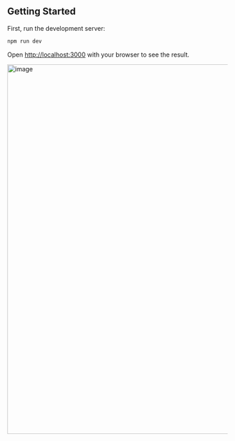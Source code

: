 ## Getting Started

First, run the development server:

```bash
npm run dev
```

Open [http://localhost:3000](http://localhost:3000) with your browser to see the result.


<img width="1908" height="846" alt="image" src="https://github.com/user-attachments/assets/c420c1f4-9837-4cd7-ba49-85b4c0fe154d" />
